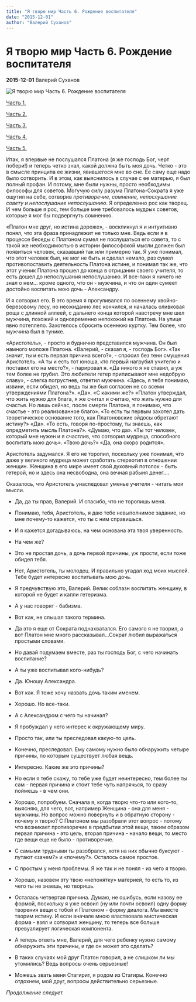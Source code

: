 ```yaml
---
title: "Я творю мир Часть 6. Рождение воспитателя"
date: "2015-12-01"
author: "Валерий Суханов"
---
```


# Я творю мир Часть 6. Рождение воспитателя

**2015-12-01** Валерий Суханов

![Я творю мир Часть 6. Рождение воспитателя](http://www.manwb.ru/pub/Pictures-Articles/2009/12/philosopher.jpg)

[Часть 1.](/9738.md)

[Часть 2.](/9744.md)

[Часть 3.](/9747.md)

[Часть 4.](/9750.md)

[Часть 5. ](/9754.md)

Итак, я впервые не послушался Платона (я же господь Бог, черт побери!) и теперь четко знал, какой должна быть моя дочь. Четко - это в смысле принципа ее жизни, явившегося мне во сне. Ее саму еще надо было сотворить. И в этом, как выяснилось в случае с ее матерью, я был полный профан. И потому, мне были нужны, просто необходимы философы для советов. Могучую силу разума Платона-Сократа я уже ощутил на себе, сотворив *противоречие, сомнение, непослушание совету и непослушание непослушанию*. Я определенно рос как творец. И чем больше я рос, тем больше мне требовалось мудрых советов, которые я мог бы подвергнуть сомнению.

«Платон мне друг, но истина дороже», - воскликнул я и интуитивно понял, что эта фраза принадлежит не только мне. Ведь если я в процессе беседы с Платоном сумел не послушаться его совета, то с такой же необходимостью в истории философской мысли должен был появиться человек, сказавший так или примерно так. Я уже понимал, что этот человек был, не мог не быть и сделал немало, раз сумел противопоставить деятельность Платона истине, и понимал так же, что этот ученик Платона прошел до конца в отрицании своего учителя, то есть дошел до непослушания непослушанию. И все-таки я ничего не знал о нем... кроме одного, что он - мужчина, и что он один сумеет достойно воспитать мою дочь - Александру.

И я сотворил его. В это время я прогуливался по осеннему хвойно-березовому лесу, но неожиданно лес кончился, и началась оливковая роща с длинной аллеей, с дальнего конца которой навстречу мне шел мужчина, похожий и одновременно непохожий на Платона. На улице явно потеплело. Захотелось сбросить осеннюю куртку. Тем более, что мужчина был в тунике.

«Аристотель», - просто и буднично представился мужчина. Он был намного моложе Платона. «Валерий, - сказал я, - господь Бог». «Так значит, ты и есть первая причина всего?», - спросил без тени смущения Аристотель. «А ты и есть тот юноша, кто первый нагрубил учителю и поставил его на место?», - парировал я. «Да никого я не ставил, а уж тем более не грубил. Это любители гетер приписывают мне недобрую славу», - слегка погрустнев, ответил мужчина. «Здесь, я тебя понимаю, извини, если обидел, но ведь ты же был согласен не со всеми утверждениями Платона?». «Да». «С какими же?» «Платон утверждал, что жить нужно для блага, я же считал и считаю, что жить нужно для счастья. Но лишь сейчас, после смерти Платона, я понимаю, что счастье - это реализованное благо». «То есть ты первым захотел дать теоретическое основание того, как Платоновские эйдосы обретают истину?» «Да». «То есть, говоря по-простому, ты знаешь, как опредметить мысль Платона?». «Думаю, что да». «Ты тот человек, который мне нужен и я счастлив, что сотворил мудреца, способного воспитать мою дочь». «Твою дочь?» «Да, она скоро родится».

Аристотель задумался. Я его не торопил, поскольку уже понимал, что даже у великого мудреца может сработать стереотип в отношении женщин. Женщина в его мире имеет свой духовный потолок - быть гетерой, но и здесь она несвободна, она вечная рабыня денег....

Оказалось, что Аристотель унаследовал уменье учителя - читать мои мысли.

- Да, да ты прав, Валерий. И спасибо, что не торопишь меня.

- Понимаю, тебя, Аристотель, я даю тебе невыполнимое задание, но мне почему-то кажется, что ты с ним справишься.

- И я кажется догадываюсь, на чем основана эта твоя уверенность.

- На чем же?

- Это не простая дочь, а дочь первой причины, уж прости, если тоже обидел тебя.

- Нет, Аристотель, ты молодец. И правильно угадал ход моих мыслей. Тебе будет интересно воспитывать мою дочь.

- Я предчувствую это, Валерий. Велик соблазн воспитать женщину, в которой не будет и капли гетеризма.

- А у нас говорят - бабизма.

- Вот как, не слышал такого термина.

- Да это я еще от Сократа поднахватался. Его самого я не творил, а вот Платон мне много рассказывал...Сократ любил выражаться простыми словами.

- Но давай подумаем вместе, раз ты господь Бог, с чего начинать воспитание?

- А ты уже воспитывал кого-нибудь?

- Да. Юношу Александра.

- Вот как. Я тоже хочу назвать дочь таким именем.

- Хорошо. Но все-таки.

- А с Александром с чего ты начинал?

- Я пробуждал у него интерес к окружающему миру.

- Просто так, или ты преследовал какую-то цель.

- Конечно, преследовал. Ему самому нужно было обнаружить четыре причины, по которым существует любая вещь.

- Интересно. Какие же это причины?

- Но если я тебе скажу, то тебе уже будет неинтересно, тем более ты сам - первая причина и стоит тебе чуть напрячься, то сразу поймешь - в чем они.

- Хорошо, попробуем. Сначала я, когда творю что-то или кого-то, выясняю, для чего, вот, например Женщина - она для меня - мужчины. Но вопрос можно повернуть и в обратную сторону - почему я творю? С Платоном мы разобрали этот вопрос - потому что возникает противоречие в предбытии этой вещи, таким образом первая причина - это цель, вторая причина - начало вещи, то место где вещи еще не было - противоречие.

- С самыми трудными ты разобрался, хотя на них обычно буксуют - путают «зачем?» и «почему?». Осталось самое простое.

- С простым у меня проблемы. Я же так и не понял - из чего я творю.

- Хорошо, назовем эту твою «непонятку» материей, то есть то, из чего ты не знаешь, но творишь.

- Осталась четвертая причина. Думаю, не ошибусь, если назову ее формой, поскольку я уже освоил (ну или почти освоил) одну форму творения вещи с тобой и Платоном - форму диалога. Мы вместе творим истину. И если вначале мною властвовала мистическая форма - взял и сотворил женщину, то теперь все больше превуалирует логическая компонента.

- А теперь ответь мне, Валерий, для чего ребенку нужно самому обнаружить эти причины, и где он может это сделать?

- В таких случаях мой друг Платон говорил, а не слишком ли мы утомились? Ведь вопросы очень серьезные!

- Можешь звать меня Стагирит, я родом из Стагиры. Конечно отдохнем, мой друг, вопросы действительно серьезные.

*Продолжение следует.*